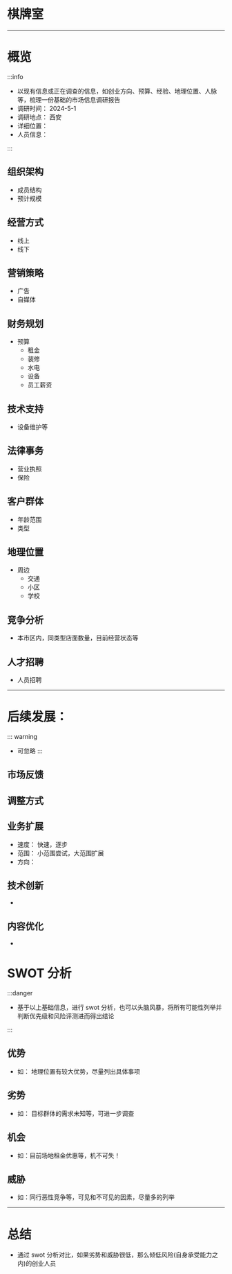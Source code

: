 # 棋牌室

---

# 概览

:::info

- 以现有信息或正在调查的信息，如创业方向、预算、经验、地理位置、人脉等，梳理一份基础的市场信息调研报告
- 调研时间： 2024-5-1
- 调研地点： 西安
- 详细位置：
- 人员信息：

:::

## 组织架构

- 成员结构
- 预计规模

## 经营方式

- 线上
- 线下

## 营销策略

- 广告
- 自媒体

## 财务规划

- 预算
  - 租金
  - 装修
  - 水电
  - 设备
  - 员工薪资

## 技术支持

- 设备维护等

## 法律事务

- 营业执照
- 保险

## 客户群体

- 年龄范围
- 类型

## 地理位置

- 周边
  - 交通
  - 小区
  - 学校

## 竞争分析

- 本市区内，同类型店面数量，目前经营状态等

## 人才招聘

- 人员招聘

---

# 后续发展：

::: warning

- 可忽略
  :::

## 市场反馈

## 调整方式

## 业务扩展

- 速度： 快速，逐步
- 范围： 小范围尝试，大范围扩展
- 方向：

## 技术创新

-

## 内容优化

-

# SWOT 分析

:::danger

- 基于以上基础信息，进行 swot 分析，也可以头脑风暴，将所有可能性列举并判断优先级和风险评测进而得出结论

:::

## 优势

- 如： 地理位置有较大优势，尽量列出具体事项

## 劣势

- 如： 目标群体的需求未知等，可进一步调查

## 机会

- 如：目前场地租金优惠等，机不可失！

## 威胁

- 如：同行恶性竞争等，可见和不可见的因素，尽量多的列举

---

# 总结

- 通过 swot 分析对比，如果劣势和威胁很低，那么倾低风险(自身承受能力之内)的创业人员
